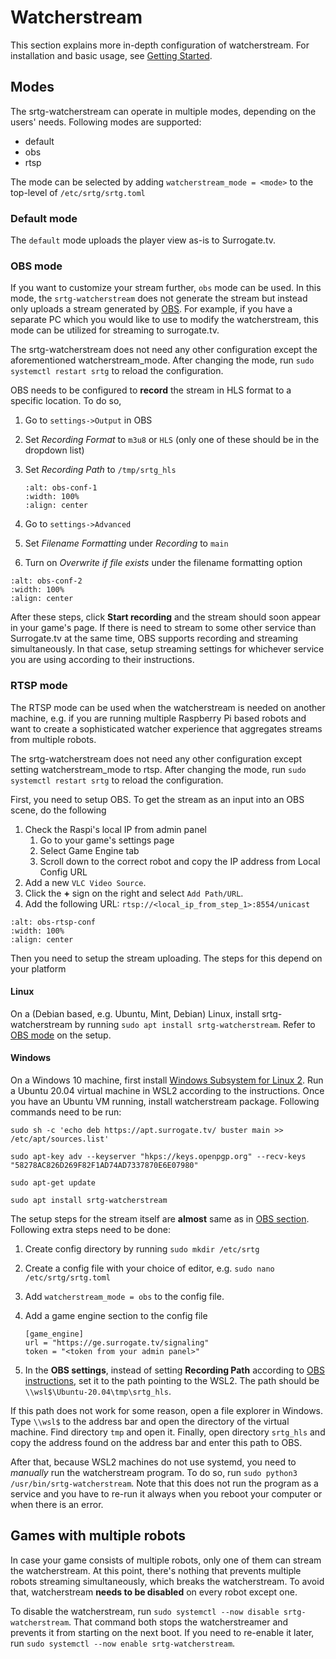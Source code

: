 # Watcherstream

This section explains more in-depth configuration of watcherstream. For installation
and basic usage, see [Getting Started](getting_started.html#installing-surrogate-watcher-stream).

## Modes

The srtg-watcherstream can operate in multiple modes, depending on the users'
needs. Following modes are supported:

* default
* obs
* rtsp

The mode can be selected by adding `watcherstream_mode = <mode>` to the top-level
of `/etc/srtg/srtg.toml`

### Default mode

The `default` mode uploads the player view as-is to Surrogate.tv.

### OBS mode

If you want to customize your stream further, `obs` mode can be used. In this mode,
the `srtg-watcherstream` does not generate the stream but instead only uploads a
stream generated by [OBS](https://obsproject.com/). For example, if you have a separate
PC which you would like to use to modify the watcherstream, this mode can be
utilized for streaming to surrogate.tv.

The srtg-watcherstream does not need any other configuration except the aforementioned
watcherstream_mode. After changing the mode, run `sudo systemctl restart srtg` to
reload the configuration.

OBS needs to be configured to **record** the stream in HLS format to a specific
location. To do so,

1. Go to `settings->Output` in OBS
2. Set *Recording Format* to `m3u8` or `HLS` (only one of these should be in the
   dropdown list)
3. Set *Recording Path* to `/tmp/srtg_hls`

    ```{image} _static/images/obs_conf_1.png
    :alt: obs-conf-1
    :width: 100%
    :align: center
    ```

4. Go to `settings->Advanced`
5. Set *Filename Formatting* under *Recording* to `main`
6. Turn on *Overwrite if file exists* under the filename formatting option

```{image} _static/images/obs_conf_2.png
:alt: obs-conf-2
:width: 100%
:align: center
```

After these steps, click **Start recording** and the stream should soon appear
in your game's page. If there is need to stream to some other service than
Surrogate.tv at the same time, OBS supports recording and streaming simultaneously.
In that case, setup streaming settings for whichever service you are using according
to their instructions.

### RTSP mode

The RTSP mode can be used when the watcherstream is needed on another machine,
e.g. if you are running multiple Raspberry Pi based robots and want to create
a sophisticated watcher experience that aggregates streams from multiple robots.

The srtg-watcherstream does not need any other configuration except setting
watcherstream_mode to rtsp. After changing the mode, run
`sudo systemctl restart srtg` to reload the configuration.

First, you need to setup OBS. To get the stream as an input into an OBS scene,
do the following

1. Check the Raspi's local IP from admin panel
   1. Go to your game's settings page
   2. Select Game Engine tab
   3. Scroll down to the correct robot and copy the IP address from Local Config
      URL
2. Add a new `VLC Video Source`.
3. Click the **+** sign on the right and select `Add Path/URL`.
4. Add the following URL: `rtsp://<local_ip_from_step_1>:8554/unicast`

```{image} _static/images/obs_rtsp_conf.png
:alt: obs-rtsp-conf
:width: 100%
:align: center
```

Then you need to setup the stream uploading. The steps for this depend on your platform

#### Linux

On a (Debian based, e.g. Ubuntu, Mint, Debian) Linux, install srtg-watcherstream
by running `sudo apt install srtg-watcherstream`. Refer to [OBS mode](#obs-mode)
on the setup.

#### Windows

On a Windows 10 machine, first install [Windows Subsystem for Linux 2](https://docs.microsoft.com/en-us/windows/wsl/install-win10).
Run a Ubuntu 20.04 virtual machine in WSL2 according to the instructions.
Once you have an Ubuntu VM running, install watcherstream package. Following
commands need to be run:

```
sudo sh -c 'echo deb https://apt.surrogate.tv/ buster main >> /etc/apt/sources.list'

sudo apt-key adv --keyserver "hkps://keys.openpgp.org" --recv-keys "58278AC826D269F82F1AD74AD7337870E6E07980"

sudo apt-get update

sudo apt install srtg-watcherstream
```

The setup steps for the stream itself are **almost** same as in [OBS section](#obs-mode).
Following extra steps need to be done:

1. Create config directory by running `sudo mkdir /etc/srtg`
2. Create a config file with your choice of editor, e.g. `sudo nano /etc/srtg/srtg.toml`
3. Add `watcherstream_mode = obs` to the config file.
4. Add a game engine section to the config file

    ```
    [game_engine]
    url = "https://ge.surrogate.tv/signaling"
    token = "<token from your admin panel>"
    ```

5. In the **OBS settings**, instead of setting **Recording Path** according to
   [OBS instructions](#obs-mode), set it to the path pointing to the WSL2.
   The path should be `\\wsl$\Ubuntu-20.04\tmp\srtg_hls`.

If this path does not work
for some reason, open a file explorer in Windows. Type `\\wsl$` to the address
bar and open the directory of the virtual machine. Find directory `tmp` and open
it. Finally, open directory `srtg_hls` and copy the address found on the address
bar and enter this path to OBS.

After that, because WSL2 machines do not use systemd, you need to *manually*
run the watcherstream program. To do so, run `sudo python3 /usr/bin/srtg-watcherstream`.
Note that this does not run the program as a service and you have to re-run it
always when you reboot your computer or when there is an error.

## Games with multiple robots

In case your game consists of multiple robots, only one of them can stream the watcherstream.
At this point, there's nothing that prevents multiple robots streaming simultaneously,
which breaks the watcherstream. To avoid that, watcherstream **needs to be disabled**
on every robot except one.

To disable the watcherstream, run `sudo systemctl --now disable srtg-watcherstream`.
That command both stops the watcherstreamer and prevents it from starting on the
next boot. If you need to re-enable it later, run `sudo systemctl --now enable srtg-watcherstream`.
